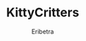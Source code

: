 ---
title: KittyCritters
author: Eribetra
description: Turns the hamsters into cute blue cats!
code: eyJ2ZXJzaW9uIjoiMCIsIm5hbWUiOiJLaXR0eUNyaXR0ZXJzIiwiZGVzY3JpcHRpb24iOiJUdXJucyB0aGUgaGFtc3RlcnMgaW50byBjdXRlIGJsdWUgY2F0cyBtYWRlIGJ5IEVyaWJldHJhISIsImhhbXN0ZXIiOiJodHRwczovL2kuaW1ndXIuY29tL0FpbG9mVTQucG5nIiwic25haWwiOiIiLCJpdGVtcyI6IiIsInRhdmVuUHJvcHMiOiIifQ==

---